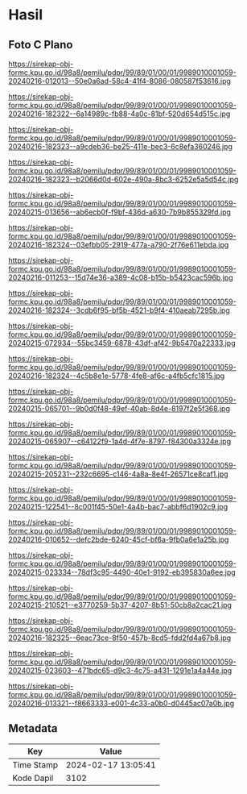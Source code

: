 # Hasil

## Foto C Plano

https://sirekap-obj-formc.kpu.go.id/98a8/pemilu/pdpr/99/89/01/00/01/9989010001059-20240216-012013--50e0a6ad-58c4-41f4-8086-080587f53616.jpg

https://sirekap-obj-formc.kpu.go.id/98a8/pemilu/pdpr/99/89/01/00/01/9989010001059-20240216-182322--6a14989c-fb88-4a0c-81bf-520d654d515c.jpg

https://sirekap-obj-formc.kpu.go.id/98a8/pemilu/pdpr/99/89/01/00/01/9989010001059-20240216-182323--a9cdeb36-be25-411e-bec3-6c8efa360246.jpg

https://sirekap-obj-formc.kpu.go.id/98a8/pemilu/pdpr/99/89/01/00/01/9989010001059-20240216-182323--b2066d0d-602e-490a-8bc3-6252e5a5d54c.jpg

https://sirekap-obj-formc.kpu.go.id/98a8/pemilu/pdpr/99/89/01/00/01/9989010001059-20240215-013656--ab6ecb0f-f9bf-436d-a630-7b9b855329fd.jpg

https://sirekap-obj-formc.kpu.go.id/98a8/pemilu/pdpr/99/89/01/00/01/9989010001059-20240216-182324--03efbb05-2919-477a-a790-2f76e611ebda.jpg

https://sirekap-obj-formc.kpu.go.id/98a8/pemilu/pdpr/99/89/01/00/01/9989010001059-20240216-011253--15d74e36-a389-4c08-b15b-b5423cac596b.jpg

https://sirekap-obj-formc.kpu.go.id/98a8/pemilu/pdpr/99/89/01/00/01/9989010001059-20240216-182324--3cdb6f95-bf5b-4521-b9f4-410aeab7295b.jpg

https://sirekap-obj-formc.kpu.go.id/98a8/pemilu/pdpr/99/89/01/00/01/9989010001059-20240215-072934--55bc3459-6878-43df-af42-9b5470a22333.jpg

https://sirekap-obj-formc.kpu.go.id/98a8/pemilu/pdpr/99/89/01/00/01/9989010001059-20240216-182324--4c5b8e1e-5778-4fe8-af6c-a4fb5cfc1815.jpg

https://sirekap-obj-formc.kpu.go.id/98a8/pemilu/pdpr/99/89/01/00/01/9989010001059-20240215-065701--9b0d0f48-49ef-40ab-8d4e-8197f2e5f368.jpg

https://sirekap-obj-formc.kpu.go.id/98a8/pemilu/pdpr/99/89/01/00/01/9989010001059-20240215-065907--c64122f9-1a4d-4f7e-8797-f84300a3324e.jpg

https://sirekap-obj-formc.kpu.go.id/98a8/pemilu/pdpr/99/89/01/00/01/9989010001059-20240215-205231--232c6695-c146-4a8a-8e4f-26571ce8caf1.jpg

https://sirekap-obj-formc.kpu.go.id/98a8/pemilu/pdpr/99/89/01/00/01/9989010001059-20240215-122541--8c001f45-50e1-4a4b-bac7-abbf6d1902c9.jpg

https://sirekap-obj-formc.kpu.go.id/98a8/pemilu/pdpr/99/89/01/00/01/9989010001059-20240216-010652--defc2bde-6240-45cf-bf6a-9fb0a6e1a25b.jpg

https://sirekap-obj-formc.kpu.go.id/98a8/pemilu/pdpr/99/89/01/00/01/9989010001059-20240215-023334--78df3c95-4490-40e1-9192-eb395830a6ee.jpg

https://sirekap-obj-formc.kpu.go.id/98a8/pemilu/pdpr/99/89/01/00/01/9989010001059-20240215-210521--e3770259-5b37-4207-8b51-50cb8a2cac21.jpg

https://sirekap-obj-formc.kpu.go.id/98a8/pemilu/pdpr/99/89/01/00/01/9989010001059-20240216-182325--6eac73ce-8f50-457b-8cd5-fdd2fd4a67b8.jpg

https://sirekap-obj-formc.kpu.go.id/98a8/pemilu/pdpr/99/89/01/00/01/9989010001059-20240215-023603--471bdc65-d9c3-4c75-a431-1291e1a4a44e.jpg

https://sirekap-obj-formc.kpu.go.id/98a8/pemilu/pdpr/99/89/01/00/01/9989010001059-20240216-013321--f8663333-e001-4c33-a0b0-d0445ac07a0b.jpg


## Metadata

| Key        | Value               |
| ---------- | ------------------- |
| Time Stamp | 2024-02-17 13:05:41 |
| Kode Dapil | 3102                |



